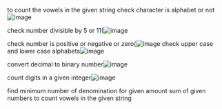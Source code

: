 to count the vowels in the given string
check character is alphabet or not![image](https://user-images.githubusercontent.com/122254229/228316131-eba5e6a9-4d08-492f-9a73-55b1697838d6.png)

check number divisible by 5 or 11(![image](https://user-images.githubusercontent.com/122254229/228315851-70fe00bc-516f-4805-ae63-7eecb64cfd98.png)

check number is positive or negative or zero(![image](https://user-images.githubusercontent.com/122254229/228315568-ee3869db-3d54-4f1b-aa20-ea206e573b61.png)
check upper case and lower case alphabets![image](https://user-images.githubusercontent.com/122254229/228316387-98feb5d7-411e-47f2-83e4-7e991a001634.png)

convert decimal to binary number![image](https://user-images.githubusercontent.com/122254229/228317232-2c199d13-ea2e-4127-adb8-ce4408adebb4.png)

count digits in a given integer![image](https://user-images.githubusercontent.com/122254229/228317832-5a33290f-c7ba-4ec3-bb7f-2af03103fd5a.png)

find minimum number of denomination for given amount
sum of given numbers
to count vowels in the given string
